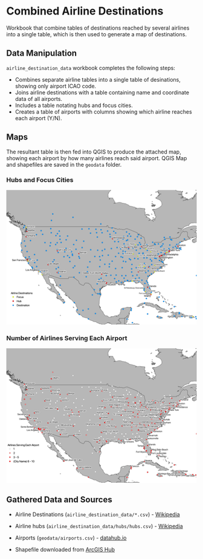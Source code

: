 # Combined Airline Destinations
Workbook that combine tables of destinations reached by several airlines into a single table, which is then used to generate a map of destinations.

## Data Manipulation

`airline_destination_data` workbook completes the following steps:
* Combines separate airline tables into a single table of desinations, showing only airport ICAO code.
* Joins airline destinations with a table containing name and coordinate data of all airports.
* Includes a table notating hubs and focus cities.
* Creates a table of airports with columns showing which airline reaches each airport (Y/N).

## Maps

The resultant table is then fed into QGIS to produce the attached map, showing each airport by how many airlines reach said airport. QGIS Map and shapefiles are saved in the `geodata` folder.

### Hubs and Focus Cities
![Destinations USA](images/airline_destinations_usa_hubs.png)

### Number of Airlines Serving Each Airport
![Destinations by Number of Airlines served](images/airline_destinations_usa_number.png)


## Gathered Data and Sources

* Airline Destinations (`airline_destination_data/*.csv`) - [Wikipedia](https://en.wikipedia.org/)


* Airline hubs (`airline_destination_data/hubs/hubs.csv`) - [Wikipedia](https://en.wikipedia.org/)

* Airports (`geodata/airports.csv`) - [datahub.io](https://datahub.io/core/airport-codes)

* Shapefile downloaded from [ArcGIS Hub](https://hub.arcgis.com/datasets/a21fdb46d23e4ef896f31475217cbb08_1)
